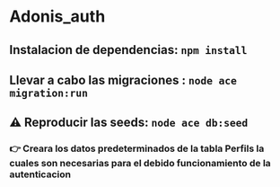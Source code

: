 # Adonis_auth

## Instalacion de dependencias: `npm install`

## Llevar a cabo las migraciones : `node ace migration:run`

## ⚠ Reproducir las seeds: `node ace db:seed`
### 👉 Creara los datos predeterminados de la tabla Perfils la cuales son necesarias para el debido funcionamiento de la autenticacion
